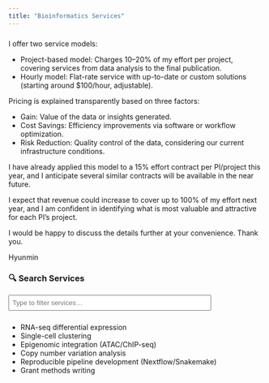 ```yaml
---
title: "Bioinformatics Services"
---
```

###
I offer two service models:
- Project-based model: Charges 10–20% of my effort per project, covering services from data analysis to the final publication.
- Hourly model: Flat-rate service with up-to-date or custom solutions (starting around $100/hour, adjustable).

Pricing is explained transparently based on three factors:
- Gain: Value of the data or insights generated.
- Cost Savings: Efficiency improvements via software or workflow optimization.
- Risk Reduction: Quality control of the data, considering our current infrastructure conditions.

I have already applied this model to a 15% effort contract per PI/project this year, and I anticipate several similar contracts will be available in the near future.

I expect that revenue could increase to cover up to 100% of my effort next year, and I am confident in identifying what is most valuable and attractive for each PI’s project.

I would be happy to discuss the details further at your convenience. Thank you.

Hyunmin


### 🔍 Search Services

<input id="service-filter" placeholder="Type to filter services…" style="padding:6px; margin-bottom:10px; width:100%; max-width:400px;" />

<ul id="services-list">
  <li class="service-item">RNA-seq differential expression</li>
  <li class="service-item">Single-cell clustering</li>
  <li class="service-item">Epigenomic integration (ATAC/ChIP-seq)</li>
  <li class="service-item">Copy number variation analysis</li>
  <li class="service-item">Reproducible pipeline development (Nextflow/Snakemake)</li>
  <li class="service-item">Grant methods writing</li>
</ul>

<script>
document.addEventListener('DOMContentLoaded', () => {
  const input = document.getElementById('service-filter');
  const items = document.querySelectorAll('.service-item');
  input.addEventListener('input', () => {
    const term = input.value.toLowerCase();
    items.forEach(it => {
      it.style.display = it.textContent.toLowerCase().includes(term) ? '' : 'none';
    });
  });
});
</script>


